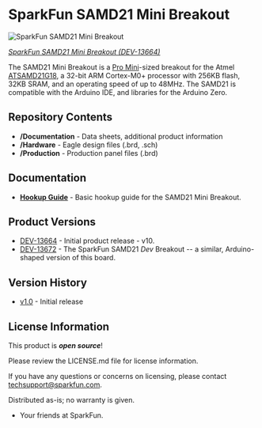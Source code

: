 SparkFun SAMD21 Mini Breakout
========================================

![SparkFun SAMD21 Mini Breakout](https://cdn.sparkfun.com//assets/parts/1/1/0/9/2/13664-01.jpg)

[*SparkFun SAMD21 Mini Breakout (DEV-13664)*](https://www.sparkfun.com/products/13664)

The SAMD21 Mini Breakout is a [Pro Mini](https://www.sparkfun.com/products/11114)-sized breakout for the Atmel [ATSAMD21G18](http://www.atmel.com/devices/ATSAMD21G18A.aspx), a 32-bit ARM Cortex-M0+ processor with 256KB flash, 32KB SRAM, and an operating speed of up to 48MHz. The SAMD21 is compatible with the Arduino IDE, and libraries for the Arduino Zero.

Repository Contents
-------------------

* **/Documentation** - Data sheets, additional product information
* **/Hardware** - Eagle design files (.brd, .sch)
* **/Production** - Production panel files (.brd)

Documentation
--------------
* **[Hookup Guide](https://learn.sparkfun.com/tutorials/samd21-minidev-breakout-hookup-guide/resources--going-further)** - Basic hookup guide for the SAMD21 Mini Breakout.

Product Versions
----------------
* [DEV-13664](https://www.sparkfun.com/products/13664) - Initial product release - v10.
* [DEV-13672](https://www.sparkfun.com/products/13672) - The SparkFun SAMD21 _Dev_ Breakout -- a similar, Arduino-shaped version of this board.

Version History
---------------
* [v1.0](https://github.com/sparkfun/SAMD21G_Mini_Breakout/tree/v10) - Initial release 

License Information
-------------------

This product is _**open source**_! 

Please review the LICENSE.md file for license information. 

If you have any questions or concerns on licensing, please contact techsupport@sparkfun.com.

Distributed as-is; no warranty is given.

- Your friends at SparkFun.
